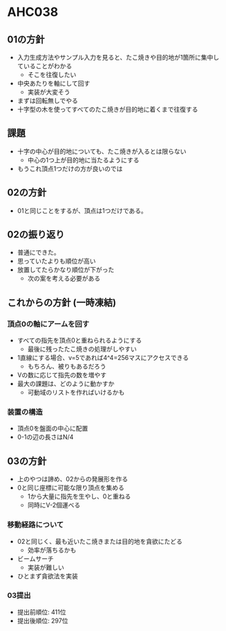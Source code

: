 # AHC038

## 01の方針
- 入力生成方法やサンプル入力を見ると、たこ焼きや目的地が1箇所に集中していることがわかる
  - そこを往復したい
- 中央あたりを軸にして回す
  - 実装が大変そう
- まずは回転無しでやる
- 十字型の木を使ってすべてのたこ焼きが目的地に着くまで往復する

## 課題
- 十字の中心が目的地についても、たこ焼きが入るとは限らない
  - 中心の1つ上が目的地に当たるようにする
- もうこれ頂点1つだけの方が良いのでは

## 02の方針
- 01と同じことをするが、頂点は1つだけである。

## 02の振り返り
- 普通にできた。
- 思っていたよりも順位が高い
- 放置してたらかなり順位が下がった
  - 次の案を考える必要がある

## これからの方針 (一時凍結)
### 頂点0の軸にアームを回す
- すべての指先を頂点0と重ねられるようにする
  - 最後に残ったたこ焼きの処理がしやすい
- 1直線にする場合、v=5であれば4^4=256マスにアクセスできる
  - もちろん、被りもあるだろう
- Vの数に応じて指先の数を増やす
- 最大の課題は、どのように動かすか
  - 可動域のリストを作ればいけるかも

### 装置の構造
- 頂点0を盤面の中心に配置
- 0-1の辺の長さはN/4

## 03の方針
- 上のやつは諦め、02からの発展形を作る
- 0と同じ座標に可能な限り頂点を集める
  - 1から大量に指先を生やし、0と重ねる
  - 同時にV-2個運べる

### 移動経路について
- 02と同じく、最も近いたこ焼きまたは目的地を貪欲にたどる
  - 効率が落ちるかも
- ビームサーチ
  - 実装が難しい
- ひとまず貪欲法を実装

### 03提出
- 提出前順位: 411位
- 提出後順位: 297位